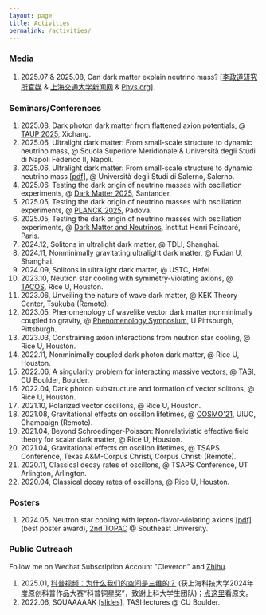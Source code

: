 ```yaml
---
layout: page
title: Activities
permalink: /activities/
---
```


### Media
1. 2025.07 & 2025.08, Can dark matter explain neutrino mass? [[李政道研究所官媒](https://mp.weixin.qq.com/s/nCmDFHN5hIirzIvGPKIwNg) & [上海交通大学新闻网](https://news.sjtu.edu.cn/jdzh/20250724/213260.html) & [Phys.org](https://phys.org/news/2025-07-neutrino-masses-interactions-dark.html)].


### Seminars/Conferences

1. 2025.08, Dark photon dark matter from flattened axion potentials, @ [TAUP 2025](https://indico-cdex.ep.tsinghua.edu.cn/event/175/), Xichang.
1. 2025.06, Ultralight dark matter: From small-scale structure to dynamic neutrino mass, @ Scuola Superiore Meridionale & Università degli Studi di Napoli Federico II, Napoli.
1. 2025.06, Ultralight dark matter: From small-scale structure to dynamic neutrino mass [[pdf]](/activities/2025-06-10-dm-nu-mass.pdf), @ Università degli Studi di Salerno, Salerno.
1. 2025.06, Testing the dark origin of neutrino masses with oscillation experiments, @ [Dark Matter 2025](https://indico.ifca.es/event/3234/), Santander.
1. 2025.05, Testing the dark origin of neutrino masses with oscillation experiments, @ [PLANCK 2025](https://indico.dfa.unipd.it/event/1200/), Padova.
1. 2025.05, Testing the dark origin of neutrino masses with oscillation experiments, @ [Dark Matter and Neutrinos](https://indico.math.cnrs.fr/event/12305), Institut Henri Poincaré, Paris.
1. 2024.12, Solitons in ultralight dark matter, @ TDLI, Shanghai.
2. 2024.11, Nonminimally gravitating ultralight dark matter, @ Fudan U, Shanghai.
2. 2024.09, Solitons in ultralight dark matter, @ USTC, Hefei.
1. 2023.10, Neutron star cooling with symmetry-violating axions, @ [TACOS](https://sites.google.com/view/texas-tacos/home), Rice U, Houston.
2. 2023.06, Unveiling the nature of wave dark matter, @ KEK Theory Center, Tsukuba (Remote).
3. 2023.05, Phenomenology of wavelike vector dark matter nonminimally coupled to gravity, @ [Phenomenology Symposium](https://www.pittpacc.pitt.edu/meetings/phenomenology-symposia), U Pittsburgh, Pittsburgh.
4. 2023.03, Constraining axion interactions from neutron star cooling, @ Rice U, Houston.
5. 2022.11, Nonminimally coupled dark photon dark matter, @ Rice U, Houston.
6. 2022.06, A singularity problem for interacting massive vectors, @ [TASI](https://www.colorado.edu/physics/TASI/Program-Overview), CU Boulder, Boulder.
7. 2022.04, Dark photon substructure and formation of vector solitons, @ Rice U, Houston.
8. 2021.10, Polarized vector oscillons, @ Rice U, Houston.
9. 2021.08, Gravitational effects on oscillon lifetimes, @ [COSMO'21](https://caps.ncsa.illinois.edu/conferences/cosmo21/), UIUC, Champaign (Remote).
10. 2021.04, Beyond Schroedinger-Poisson: Nonrelativistic effective field theory for scalar dark matter, @ Rice U, Houston.
11. 2021.04, Gravitational effects on oscillon lifetimes, @ TSAPS Conference, Texas A&M-Corpus Christi, Corpus Christi (Remote).
12. 2020.11, Classical decay rates of oscillons, @ TSAPS Conference, UT Arlington, Arlington.
13. 2020.04, Classical decay rates of oscillons, @ Rice U, Houston.

### Posters
1. 2024.05, Neutron star cooling with lepton-flavor-violating axions [[pdf]](/activities/2024-05-31-neutron-star-cooling.pdf) (best poster award), [2nd TOPAC](https://indico-tdli.sjtu.edu.cn/event/2116/) @ Southeast University.

### Public Outreach

Follow me on Wechat Subscription Account "Cleveron" and [Zhihu](https://www.zhihu.com/people/hongyisteinzhang).

1. 2025.01, [科普视频：为什么我们的空间是三维的？](https://www.bilibili.com/video/BV16X6iYyEHS/) (获上海科技大学2024年度原创科普作品大赛“科普铜星奖”，致谢上科大学生团队)；[点这里](https://mp.weixin.qq.com/s/sDDQjzepyaf9qAtBqEdwUQ)看原文。
1. 2022.06, SQUAAAAAK [[slides]](/activities/2022-06-23-squaaaaak.pdf), TASI lectures @ CU Boulder.